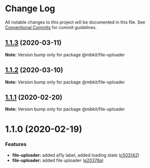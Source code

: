# Change Log

All notable changes to this project will be documented in this file.
See [Conventional Commits](https://conventionalcommits.org) for commit guidelines.

## [1.1.3](https://github.com/mindbody/design-system/compare/@mbkit/file-uploader@1.1.2...@mbkit/file-uploader@1.1.3) (2020-03-11)

**Note:** Version bump only for package @mbkit/file-uploader





## [1.1.2](https://github.com/mindbody/design-system/compare/@mbkit/file-uploader@1.1.1...@mbkit/file-uploader@1.1.2) (2020-03-10)

**Note:** Version bump only for package @mbkit/file-uploader





## [1.1.1](https://github.com/mindbody/design-system/compare/@mbkit/file-uploader@1.1.0...@mbkit/file-uploader@1.1.1) (2020-02-20)

**Note:** Version bump only for package @mbkit/file-uploader





# 1.1.0 (2020-02-19)


### Features

* **file-uploader:** added a11y label, added loading state ([c503142](https://github.com/mindbody/design-system/commit/c5031428967d2165b9691540f04c11d61098277c))
* **file-uploader:** added file uploader ([e20378a](https://github.com/mindbody/design-system/commit/e20378a5e2f3d005d6b942914ed9108c8cd0c788))
